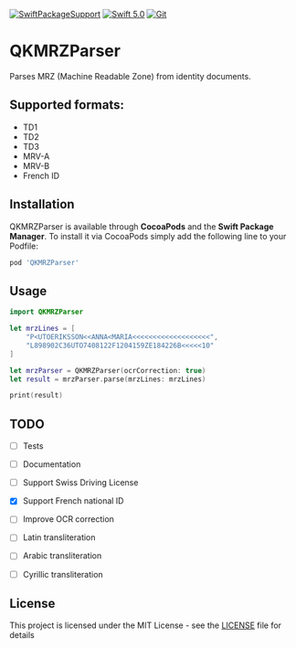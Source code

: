 [![SwiftPackageSupport](https://img.shields.io/badge/Swift_Package_Index-red?logo=swift&logoColor=white)](https://swiftpackageindex.com/Mattijah/QKMRZParser)
[![Swift 5.0](https://img.shields.io/badge/Swift-5.0-orange.svg?style=flat)](https://developer.apple.com/swift/)
[![Git](https://img.shields.io/badge/GitHub-Mattijah-blue.svg?style=flat)](https://github.com/Mattijah)


# QKMRZParser

Parses MRZ (Machine Readable Zone) from identity documents.

## Supported formats:

* TD1
* TD2
* TD3
* MRV-A
* MRV-B
* French ID

## Installation

QKMRZParser is available through **CocoaPods** and the **Swift Package Manager**. To install it via CocoaPods simply add the following line to your Podfile:

```ruby
pod 'QKMRZParser'
```

## Usage

```swift
import QKMRZParser

let mrzLines = [
    "P<UTOERIKSSON<<ANNA<MARIA<<<<<<<<<<<<<<<<<<<",
    "L898902C36UTO7408122F1204159ZE184226B<<<<<10"
]

let mrzParser = QKMRZParser(ocrCorrection: true)
let result = mrzParser.parse(mrzLines: mrzLines)

print(result)
```


## TODO
- [ ] Tests
- [ ] Documentation
- [ ] Support Swiss Driving License
- [x] Support French national ID
- [ ] Improve OCR correction
- [ ] Latin transliteration
- [ ] Arabic transliteration
- [ ] Cyrillic transliteration



## License

This project is licensed under the MIT License - see the [LICENSE](LICENSE) file for details

